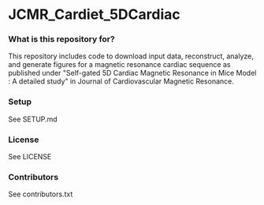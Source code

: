 # JCMR_Cardiet_5DCardiac #


### What is this repository for? ###
This repository includes code to download input data, reconstruct, analyze, and generate figures for a magnetic resonance cardiac sequence as published under "Self-gated 5D Cardiac Magnetic Resonance in Mice Model : A detailed study" in Journal of Cardiovascular Magnetic Resonance.

### Setup ###

See SETUP.md

### License ###

See LICENSE

### Contributors ###

See contributors.txt


